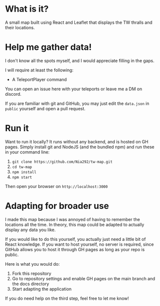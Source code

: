 # What is it?

A small map built using React and Leaflet that displays the TW thralls and their locations.

# Help me gather data!

I don't know all the spots myself, and I would appreciate filling in the gaps.

I will require at least the following:
* A TeleportPlayer command

You can open an issue here with your teleports or leave me a DM on discord.

If you are familiar with git and GitHub, you may just edit the ``data.json`` in ``public`` yourself and open a pull request.

# Run it
Want to run it locally? It runs without any backend, and is hosted on GH pages. Simply install git and NodeJS (and the bundled npm)
and run these in your command line:

1. ``git clone https://github.com/Nia292/tw-map.git``
2. ``cd tw-map``
3. ``npm install``
4. ``npm start``

Then open your browser on ``http://localhost:3000``

# Adapting for broader use

I made this map because I was annoyed of having to remember the locations all the time. In theory, this map
could be adapted to actually display any data you like.

If you would like to do this yourself, you actually just need a little bit of React knowledge. If you want to host yourself,
no server is required, since GitHub allows you to host it through GH pages as long as your repo is public.

Here is what you would do:

1. Fork this repository
2. Go to repository settings and enable GH pages on the main branch and the docs directory
3. Start adapting the application

If you do need help on the third step, feel free to let me know!
